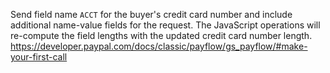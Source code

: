 Send field name `ACCT` for the buyer's credit card number and include additional name-value fields for the request. The JavaScript operations will re-compute the field lengths with the updated credit card number length.
https://developer.paypal.com/docs/classic/payflow/gs_payflow/#make-your-first-call